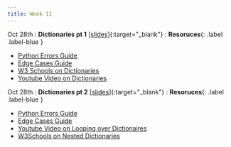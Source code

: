 ```yaml
---
title: Week 11
---
```


Oct 28th
: **Dictionaries pt 1** [\[slides\]](https://docs.google.com/presentation/d/1Uu8TjtyxfX5cdaHaWub2R8SfmylRJLGQNIoLOsLSd-I/edit?usp=sharing){:target="\_blank"}
: **Resoruces**{: .label .label-blue }
- [Python Errors Guide](https://docs.google.com/document/d/1S9DKwV66X5zdpiikkvXE7OnUneR4FRKem3v2xGc4zRg/edit?usp=sharing)
- [Edge Cases Guide](https://docs.google.com/document/d/1erH8pX7RWOcaF2SLMjThGzq7nwDChwIruURsV9-wGN8/edit?usp=sharing)
- [W3 Schools on Dictionaries](https://www.w3schools.com/python/python_dictionaries.asp)
- [Youtube Video on Dictionaries](https://www.youtube.com/watch?v=daefaLgNkw0)

Oct 28th
: **Dictionaries pt 2** [\[slides\]](https://docs.google.com/presentation/d/1vSePemRN4p8xZTupUDJkNPP733ClWLwGlfRqkshYfRM/edit?usp=sharing){:target="\_blank"}
: **Resoruces**{: .label .label-blue }
- [Python Errors Guide](https://docs.google.com/document/d/1S9DKwV66X5zdpiikkvXE7OnUneR4FRKem3v2xGc4zRg/edit?usp=sharing)
- [Edge Cases Guide](https://docs.google.com/document/d/1erH8pX7RWOcaF2SLMjThGzq7nwDChwIruURsV9-wGN8/edit?usp=sharing)
- [Youtube Video on Looping over Dictionaires](https://www.youtube.com/watch?v=9V6yrsZiFSk)
- [W3Schools on Nested Dictionaries](https://www.w3schools.com/python/python_dictionaries_nested.asp)

